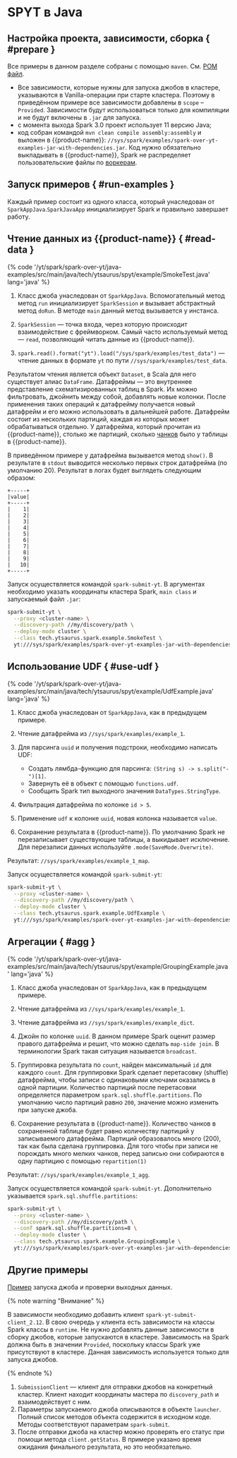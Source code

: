 # SPYT в Java

## Настройка проекта, зависимости, сборка { #prepare }

Все примеры в данном разделе собраны с помощью `maven`. См. [POM файл](https://github.com/ytsaurus/ytsaurus/tree/main/yt/spark/spark-over-yt/java-examples/src/main/java/tech/ytsaurus/spyt/example).

- Все зависимости, которые нужны для запуска джобов в кластере, указываются в Vanilla-операции при старте кластера. Поэтому в приведённом примере все зависимости добавлены в `scope` – `Provided`. Зависимости будут использоваться только для компиляции и не будут включены в `.jar` для запуска.
- с момента выхода Spark 3.0 проект использует 11 версию Java;
- код собран командой `mvn clean compile assembly:assembly` и выложен в {{product-name}}: `//sys/spark/examples/spark-over-yt-examples-jar-with-dependencies.jar`. Код нужно обязательно выкладывать в {{product-name}}, Spark не распределяет пользовательские файлы по [воркерам](../../../../../user-guide/data-processing/spyt/cluster/cluster-desc.md#cluster-mode).


## Запуск примеров { #run-examples }

Каждый пример состоит из одного класса, который унаследован от `SparkAppJava`.`SparkJavaApp` инициализирует Spark и правильно завершает работу.

## Чтение данных из {{product-name}} { #read-data }

{% code '/yt/spark/spark-over-yt/java-examples/src/main/java/tech/ytsaurus/spyt/example/SmokeTest.java' lang='java' %}

<!--  Just in case: См. [примеры](https://github.com/ytsaurus/ytsaurus/tree/main/yt/spark/spark-over-yt/java-examples/src/main/java/tech/ytsaurus/spyt/example).-->

1. Класс джоба унаследован от `SparkAppJava`. Вспомогательный метод метод `run` инициализирует `SparkSession` и вызывает абстрактный метод `doRun`. В методе `main` данный метод вызывается у инстанса.

2. `SparkSession` — точка входа, через которую происходит взаимодействие с фреймворком. Самый часто используемый метод — `read`, позволяющий читать данные из {{product-name}}.

3. `spark.read().format("yt").load("/sys/spark/examples/test_data")` — чтение данных в формате `yt` по пути `//sys/spark/examples/test_data`.

Результатом чтения является объект `Dataset`, в Scala для него существует алиас `DataFrame`. Датафреймы — это внутреннее представление схематизированных таблиц в Spark. Их можно фильтровать, джойнить между собой, добавлять новые колонки. После применения таких операций к датафрейму получается новый датафрейм и его можно использовать в дальнейшей работе. Датафрейм состоит из нескольких партиций, каждая из которых может обрабатываться отдельно. У датафрейма, который прочитан из {{product-name}}, столько же партиций, сколько [чанков](../../../../../user-guide/storage/chunks.md) было у таблицы в {{product-name}}.

В приведённом примере у датафрейма вызывается метод `show()`. В результате в `stdout` выводится несколько первых строк датафрейма (по умолчанию 20). Результат в логах будет выглядеть следующим образом:

```
+-----+
|value|
+-----+
|    1|
|    2|
|    3|
|    4|
|    5|
|    6|
|    7|
|    8|
|    9|
|   10|
+-----+
```

Запуск осуществляется командой `spark-submit-yt`. В аргументах необходимо указать координаты кластера Spark, `main class` и запускаемый файл `.jar`:

```bash
spark-submit-yt \
  --proxy <cluster-name> \
  --discovery-path //my/discovery/path \
  --deploy-mode cluster \
  --class tech.ytsaurus.spark.example.SmokeTest \
  yt:///sys/spark/examples/spark-over-yt-examples-jar-with-dependencies.jar
```


## Использование UDF { #use-udf }

{% code '/yt/spark/spark-over-yt/java-examples/src/main/java/tech/ytsaurus/spyt/example/UdfExample.java' lang='java' %}

1. Класс джоба унаследован от `SparkAppJava`,  как в предыдущем примере.
2. Чтение датафрейма из `//sys/spark/examples/example_1`.

3. Для парсинга `uuid` и получения подстроки, необходимо написать UDF:

   - Создать лямбда-функцию для парсинга: `(String s) -> s.split("-")[1]`.
   - Завернуть её в объект с помощью `functions.udf`.
   - Сообщить Spark тип выходного значения `DataTypes.StringType`.

4. Фильтрация датафрейма по колонке `id > 5`.
5. Применение `udf` к колонке `uuid`, новая колонка называется `value`.
6. Сохранение результата в {{product-name}}. По умолчанию Spark не перезаписывает существующие таблицы, а выкидывает исключение. Для перезаписи данных используйте `.mode(SaveMode.Overwrite)`.

Результат: `//sys/spark/examples/example_1_map`.

Запуск осуществляется командой `spark-submit-yt`:

```bash
spark-submit-yt \
  --proxy <cluster-name> \
  --discovery-path //my/discovery/path \
  --deploy-mode cluster \
  --class tech.ytsaurus.spark.example.UdfExample \
  yt:///sys/spark/examples/spark-over-yt-examples-jar-with-dependencies.jar
```


## Агрегации { #agg }

{% code '/yt/spark/spark-over-yt/java-examples/src/main/java/tech/ytsaurus/spyt/example/GroupingExample.java' lang='java' %}

1. Класс джоба унаследован от `SparkAppJava`, как в предыдущем примере.
2. Чтение датафрейма из `//sys/spark/examples/example_1`.
3. Чтение датафрейма из `//sys/spark/examples/example_dict`.
4. Джойн по колонке `uuid`. В данном примере Spark оценит размер правого датафрейма и решит, что можно сделать `map-side join`. В терминологии Spark такая ситуация называется `broadcast`.
5. Группировка результата по `count`, найден максимальный `id` для каждого `count`. Для группировки Spark сделает перетасовку (shuffle) датафрейма, чтобы записи с одинаковыми ключами оказались в одной партиции. Количество партиций после перетасовки определяется параметром `spark.sql.shuffle.partitions`. По умолчанию число партиций равно `200`, значение можно изменить при запуске джоба.

6. Сохранение результата в {{product-name}}. Количество чанков в сохраненной таблице будет равно количеству партиций у записываемого датафрейма. Партиций образовалось много (200), так как была сделана группировка. Для того чтобы при записи не порождать много мелких чанков, перед записью они собираются в одну партицию с помощью `repartition(1)`

Результат: `//sys/spark/examples/example_1_agg`.

Запуск осуществляется командой `spark-submit-yt`. Дополнительно указывается `spark.sql.shuffle.partitions`:

```bash
spark-submit-yt \
  --proxy <cluster-name> \
  --discovery-path //my/discovery/path \
  --conf spark.sql.shuffle.partitions=8 \
  --deploy-mode cluster \
  --class tech.ytsaurus.spark.example.GroupingExample \
  yt:///sys/spark/examples/spark-over-yt-examples-jar-with-dependencies.jar
```


## Другие примеры


[Пример](https://github.com/ytsaurus/ytsaurus/blob/main/yt/spark/spark-over-yt/java-submit-example/src/main/java/tech/ytsaurus/spyt/example/submit/SubmitExample.java) запуска джоба и проверки выходных данных.

{% note warning "Внимание" %}

В зависимости необходимо добавить клиент `spark-yt-submit-client_2.12`. В свою очередь у клиента есть зависимости на классы Spark классы в `runtime`. Не нужно добавлять данные зависимости в сборку джобов, которые запускаются в кластере. Зависимость на Spark должна быть в значении `Provided`, поскольку классы Spark уже присутствуют в кластере. Данная зависимость используется только для запуска джобов.

{% endnote %}

1. `SubmissionClient` — клиент для отправки джобов на конкретный кластер. Клиент находит координаты мастера по `discovery_path` и взаимодействует с ним.
2. Параметры запускаемого джоба описываются в объекте `launcher`. Полный список методов объекта содержится в исходном коде. Методы соответствуют параметрам `spark-submit`.
3. После отправки джоба на кластер можно проверять его статус при помощи метода `client.getStatus`. В примере указано время ожидания финального результата, но это необязательно.
